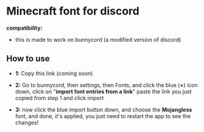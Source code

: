 # Minecraft font for discord
**compatibility:**
- this is made to work on bunnycord (a modified version of discord)
## How to use
- **1:** Copy this link (coming soon)

- **2:** Go to bunnycord, then settings, then Fonts, and click the blue (**+**) icon down, click on "**import font entries from a link**" paste the link you just copied from step 1 and click import
- **3:** now click the blue import button down, and choose the **Mojangless** font, and done, it's applied, you just need to restart the app to see the changes!
